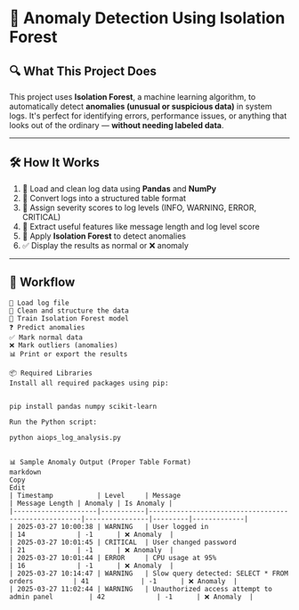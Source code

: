 # 🚀 Anomaly Detection Using Isolation Forest

## 🔍 What This Project Does
This project uses **Isolation Forest**, a machine learning algorithm, to automatically detect **anomalies (unusual or suspicious data)** in system logs. It's perfect for identifying errors, performance issues, or anything that looks out of the ordinary — **without needing labeled data**.

---

## 🛠️ How It Works
1. 📂 Load and clean log data using **Pandas** and **NumPy**
2. 🧾 Convert logs into a structured table format
3. 🔢 Assign severity scores to log levels (INFO, WARNING, ERROR, CRITICAL)
4. 🧠 Extract useful features like message length and log level score
5. 🤖 Apply **Isolation Forest** to detect anomalies
6. ✅ Display the results as normal or ❌ anomaly

---

## 🔄 Workflow

```text
📂 Load log file  
🧹 Clean and structure the data  
🧠 Train Isolation Forest model  
❓ Predict anomalies  
✅ Mark normal data  
❌ Mark outliers (anomalies)  
📊 Print or export the results  

📦 Required Libraries
Install all required packages using pip:


pip install pandas numpy scikit-learn

Run the Python script:

python aiops_log_analysis.py


📊 Sample Anomaly Output (Proper Table Format)
markdown
Copy
Edit
| Timestamp           | Level     | Message                                             | Message Length | Anomaly | Is Anomaly |
|---------------------|-----------|-----------------------------------------------------|----------------|---------|-------------|
| 2025-03-27 10:00:38 | WARNING   | User logged in                                     | 14             | -1      | ❌ Anomaly  |
| 2025-03-27 10:01:45 | CRITICAL  | User changed password                              | 21             | -1      | ❌ Anomaly  |
| 2025-03-27 10:01:44 | ERROR     | CPU usage at 95%                                   | 16             | -1      | ❌ Anomaly  |
| 2025-03-27 10:14:47 | WARNING   | Slow query detected: SELECT * FROM orders          | 41             | -1      | ❌ Anomaly  |
| 2025-03-27 11:02:44 | WARNING   | Unauthorized access attempt to admin panel         | 42             | -1      | ❌ Anomaly  |







